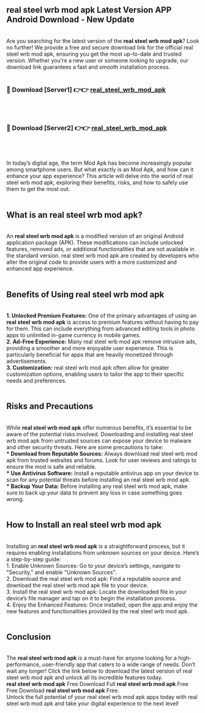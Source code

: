 ## real steel wrb mod apk Latest Version APP Android Download - New Update
<br>
Are you searching for the latest version of the <strong>real steel wrb mod apk</strong>? Look no further! We provide a free and secure download link for the official real steel wrb mod apk, ensuring you get the most up-to-date and trusted version. Whether you're a new user or someone looking to upgrade, our download link guarantees a fast and smooth installation process.
<br>
<br>
<h3>🔴 Download [Server1] 👉👉 <a href="https://modyolo.store/real+steel+wrb+mod+apk">real_steel_wrb_mod_apk</a></h3><br>
<br>
<h3>🔴 Download [Server2] 👉👉 <a href="https://modyolo.store/real+steel+wrb+mod+apk">real_steel_wrb_mod_apk</a></h3><br>
<br>
<br>
In today’s digital age, the term Mod Apk has become increasingly popular among smartphone users. But what exactly is an Mod Apk, and how can it enhance your app experience? This article will delve into the world of real steel wrb mod apk, exploring their benefits, risks, and how to safely use them to get the most out.
<br>
<br>
<h2>What is an real steel wrb mod apk?</h2>
<br>
An <strong>real steel wrb mod apk</strong> is a modified version of an original Android application package (APK). These modifications can include unlocked features, removed ads, or additional functionalities that are not available in the standard version. real steel wrb mod apk are created by developers who alter the original code to provide users with a more customized and enhanced app experience.
<br>
<br>
<h2>Benefits of Using real steel wrb mod apk</h2>
<br>
<strong> 1. Unlocked Premium Features:</strong> One of the primary advantages of using an <strong>real steel wrb mod apk</strong> is access to premium features without having to pay for them. This can include everything from advanced editing tools in photo apps to unlimited in-game currency in mobile games.
<br>
<strong> 2. Ad-Free Experience:</strong> Many real steel wrb mod apk remove intrusive ads, providing a smoother and more enjoyable user experience. This is particularly beneficial for apps that are heavily monetized through advertisements.
<br>
<strong> 3. Customization:</strong> real steel wrb mod apk often allow for greater customization options, enabling users to tailor the app to their specific needs and preferences.
<br>
<br>
<h2>Risks and Precautions</h2>
<br>
While <strong>real steel wrb mod apk</strong> offer numerous benefits, it’s essential to be aware of the potential risks involved. Downloading and installing real steel wrb mod apk from untrusted sources can expose your device to malware and other security threats. Here are some precautions to take:
<br>
<strong> * Download from Reputable Sources:</strong> Always download real steel wrb mod apk from trusted websites and forums. Look for user reviews and ratings to ensure the mod is safe and reliable.
<br>
<strong> * Use Antivirus Software:</strong> Install a reputable antivirus app on your device to scan for any potential threats before installing an real steel wrb mod apk.
<br>
<strong> * Backup Your Data:</strong> Before installing any real steel wrb mod apk, make sure to back up your data to prevent any loss in case something goes wrong.
<br>
<br>
<h2>How to Install an real steel wrb mod apk</h2>
<br>
Installing an <strong>real steel wrb mod apk</strong> is a straightforward process, but it requires enabling installations from unknown sources on your device. Here’s a step-by-step guide:
<br>
 1. Enable Unknown Sources: Go to your device’s settings, navigate to "Security," and enable "Unknown Sources".
<br>
 2. Download the real steel wrb mod apk: Find a reputable source and download the real steel wrb mod apk file to your device.
<br>
 3. Install the real steel wrb mod apk: Locate the downloaded file in your device’s file manager and tap on it to begin the installation process.
<br>
 4. Enjoy the Enhanced Features: Once installed, open the app and enjoy the new features and functionalities provided by the real steel wrb mod apk.
<br>
<br>
<h2><strong>Conclusion</strong></h2>
<br>
The <strong>real steel wrb mod apk</strong> is a must-have for anyone looking for a high-performance, user-friendly app that caters to a wide range of needs. Don’t wait any longer! Click the link below to download the latest version of real steel wrb mod apk and unlock all its incredible features today.
<br>
<strong>real steel wrb mod apk</strong> Free Download Full <strong>real steel wrb mod apk</strong> Free Free Download <strong>real steel wrb mod apk</strong> Free.
<br>
Unlock the full potential of your real steel wrb mod apk apps today with real steel wrb mod apk and take your digital experience to the next level!